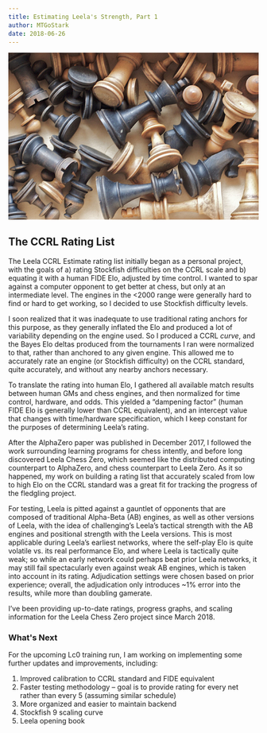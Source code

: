 ```yaml
---
title: Estimating Leela's Strength, Part 1
author: MTGoStark
date: 2018-06-26
---
```


![img](https://raw.githubusercontent.com/dkappe/dkappe.github.io/master/public/images/jumble.jpg)

## The CCRL Rating List

The Leela CCRL Estimate rating list initially began as a personal project, with the goals of a) rating Stockfish difficulties
on the CCRL scale and b) equating it with a human FIDE Elo, adjusted by time control. I wanted to spar against a computer
opponent to get better at chess, but only at an intermediate level. The engines in the <2000 range were generally hard to
find or hard to get working, so I decided to use Stockfish difficulty levels. 

I soon realized that it was inadequate to use traditional rating anchors for this purpose, as they generally inflated the Elo
and produced a lot of variability depending on the engine used. So I produced a CCRL *curve*, and the Bayes Elo deltas
produced from the tournaments I ran were normalized to that, rather than anchored to any given engine. This allowed me to
accurately rate an engine (or Stockfish difficulty) on the CCRL standard, quite accurately, and without any nearby anchors
necessary.

<!--more-->

To translate the rating into human Elo, I gathered all available match results between human GMs and chess engines, and then
normalized for time control, hardware, and odds. This yielded a “dampening factor” (human FIDE Elo is generally lower than
CCRL equivalent), and an intercept value that changes with time/hardware specification, which I keep constant for the purposes
of determining Leela’s rating.

After the AlphaZero paper was published in December 2017, I followed the work surrounding learning programs for chess
intently, and before long discovered Leela Chess Zero, which seemed like the distributed computing counterpart to AlphaZero,
and chess counterpart to Leela Zero. As it so happened, my work on building a rating list that accurately scaled from low to
high Elo on the CCRL standard was a great fit for tracking the progress of the fledgling project. 

For testing, Leela is pitted against a gauntlet of opponents that are composed of traditional Alpha-Beta (AB) engines, as
well as other versions of Leela, with the idea of challenging’s Leela’s tactical strength with the AB engines and positional
strength with the Leela versions. This is most applicable during Leela’s earliest networks, where the self-play Elo is quite
volatile vs. its real performance Elo, and where Leela is tactically quite weak; so while an early network could perhaps
beat prior Leela networks, it may still fail spectacularly even against weak AB engines, which is taken into account in its
rating. Adjudication settings were chosen based on prior experience; overall, the adjudication only introduces ~1% error into
the results, while more than doubling gamerate. 

I’ve been providing up-to-date ratings, progress graphs, and scaling information for the Leela Chess Zero project since March
2018.

### What's Next

For the upcoming Lc0 training run, I am working on implementing some further updates and improvements, including:

1. Improved calibration to CCRL standard and FIDE equivalent
1. Faster testing methodology – goal is to provide rating for every net rather than every 5 (assuming similar schedule)
1. More organized and easier to maintain backend
1. Stockfish 9 scaling curve
1. Leela opening book

